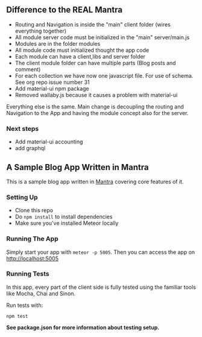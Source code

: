 ## Difference to the REAL Mantra
- Routing and Navigation is inside the "main" client folder (wires everything together)
- All module server code must be initialized in the "main" server/main.js
- Modules are in the folder modules
- All module code must initialized thought the app code
- Each module can have a client,libs and server folder
- The client module folder can have multiple parts (Blog posts and comment)
- For each collection we have now one javascript file. For use of schema. See org repo issue number 31
- Add material-ui npm package
- Removed wallaby.js because it causes a problem with material-ui

Everything else is the same. Main change is decoupling the routing and Navigation
to the App and having the module concept also for the server.

### Next steps
- Add material-ui accounting
- add graphql

## A Sample Blog App Written in Mantra

This is a sample blog app written in [Mantra](https://github.com/kadirahq/mantra) covering core features of it.

### Setting Up

* Clone this repo
* Do `npm install` to install dependencies
* Make sure you've installed Meteor locally

### Running The App

Simply start your app with `meteor -p 5005`.
Then you can access the app on <http://localhost:5005>

### Running Tests

In this app, every part of the client side is fully tested using the familiar tools like Mocha, Chai and Sinon.

Run tests with:

```
npm test
```

**See package.json for more information about testing setup.**
